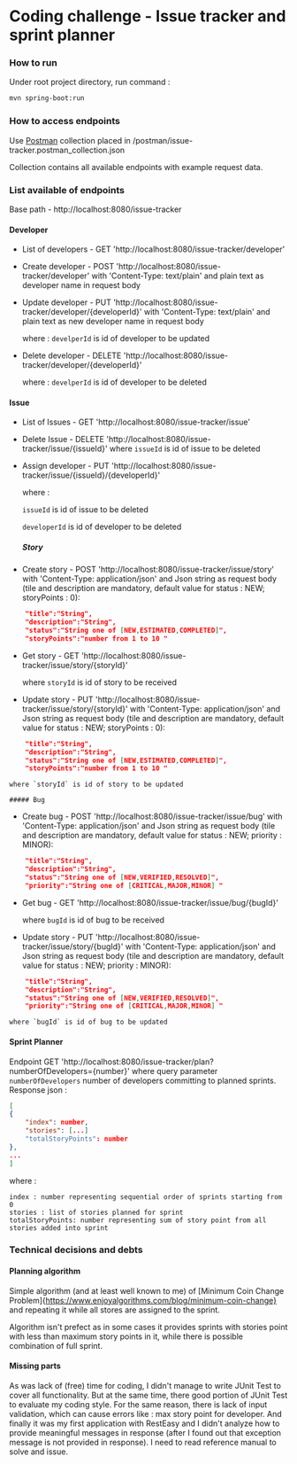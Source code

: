 # Coding challenge - Issue tracker and sprint planner  

### How to run
Under root project directory, run command :
```bash
mvn spring-boot:run
```

### How to access endpoints
Use [Postman](https://www.postman.com/) collection placed in /postman/issue-tracker.postman_collection.json

Collection contains all available endpoints with example request data.

### List available of endpoints
Base path - http://localhost:8080/issue-tracker
#### Developer

* List of developers - GET 'http://localhost:8080/issue-tracker/developer'
* Create developer - POST 'http://localhost:8080/issue-tracker/developer'  with 'Content-Type: text/plain' and plain text as developer name in request body
* Update developer - PUT 'http://localhost:8080/issue-tracker/developer/{developerId}' with 'Content-Type: text/plain' and plain text as new developer name in request body 
	
	where : `develperId` is id of developer to be updated
* Delete developer - DELETE 'http://localhost:8080/issue-tracker/developer/{developerId}'

	where : `develperId` is id of developer to be deleted

#### Issue
* List of Issues - GET 'http://localhost:8080/issue-tracker/issue'
* Delete Issue - DELETE 'http://localhost:8080/issue-tracker/issue/{issueId}' 
where `issueId` is id of issue to be deleted
* Assign developer - PUT 'http://localhost:8080/issue-tracker/issue/{issueId}/{developerId}' 
 	
 	where : 
	
	`issueId` is id of issue to be deleted
	
	`developerId` is id of developer to be deleted

	##### Story
* Create story - POST 'http://localhost:8080/issue-tracker/issue/story'  with 'Content-Type: application/json' and Json string as request body (tile and description are mandatory, default value for status : NEW; storyPoints : 0):
```json
    "title":"String",
	"description":"String",
    "status":"String one of [NEW,ESTIMATED,COMPLETED]",
    "storyPoints":"number from 1 to 10 "
```
* Get story -   GET 'http://localhost:8080/issue-tracker/issue/story/{storyId}' 
	
	where `storyId` is id of story to be received

* Update story - PUT 'http://localhost:8080/issue-tracker/issue/story/{storyId}'  with 'Content-Type: application/json' and Json string as request body (tile and description are mandatory, default value for status : NEW; storyPoints : 0):
```json
    "title":"String",
	"description":"String",
    "status":"String one of [NEW,ESTIMATED,COMPLETED]",
    "storyPoints":"number from 1 to 10 "
```

	where `storyId` is id of story to be updated

	##### Bug
* Create bug - POST 'http://localhost:8080/issue-tracker/issue/bug'  with 'Content-Type: application/json' and Json string as request body (tile and description are mandatory, default value for status : NEW; priority : MINOR):
```json
    "title":"String",
	"description":"String",
    "status":"String one of [NEW,VERIFIED,RESOLVED]",
    "priority":"String one of [CRITICAL,MAJOR,MINOR] "
```
* Get bug -   GET 'http://localhost:8080/issue-tracker/issue/bug/{bugId}' 

	where `bugId` is id of bug to be received
* Update story - PUT 'http://localhost:8080/issue-tracker/issue/story/{bugId}'  with 'Content-Type: application/json' and Json string as request body (tile and description are mandatory, default value for status : NEW; priority : MINOR):
```json
    "title":"String",
	"description":"String",
    "status":"String one of [NEW,VERIFIED,RESOLVED]",
    "priority":"String one of [CRITICAL,MAJOR,MINOR] "
```
	
	where `bugId` is id of bug to be updated
	
#### Sprint Planner

Endpoint GET 'http://localhost:8080/issue-tracker/plan?numberOfDevelopers={number}' where query parameter `numberOfDevelopers` number of developers committing to planned sprints.
Response json :
```json 
[
{
	"index": number,
	"stories": [...]
	"totalStoryPoints": number
},
...
]
``` 
where :
	
	index : number representing sequential order of sprints starting from 0
	stories : list of stories planned for sprint
	totalStoryPoints: number representing sum of story point from all stories added into sprint 
	 
### Technical decisions and debts

#### Planning algorithm

Simple algorithm (and at least well known to me) of [Minimum Coin Change Problem]{https://www.enjoyalgorithms.com/blog/minimum-coin-change} and repeating it while all stores are assigned to the sprint.

Algorithm isn't prefect as in some cases it provides sprints with stories point with less than maximum story points in it, while there is possible combination of full sprint.

#### Missing parts

As was lack of (free) time for coding, I didn't manage to write JUnit Test to cover all functionality. But at the same time, there good portion of JUnit Test to evaluate my coding style.
For the same reason, there is lack of input validation, which can cause errors like : max story point for developer.
And finally it was my first application with RestEasy and I didn't analyze how to provide meaningful messages in response (after I found out that exception message is not provided in response). I need to read reference manual to solve and issue.     


